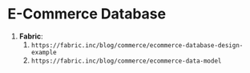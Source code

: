 # E-Commerce Database

  1. **Fabric**:
     1. `https://fabric.inc/blog/commerce/ecommerce-database-design-example`
     2. `https://fabric.inc/blog/commerce/ecommerce-data-model`
